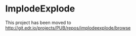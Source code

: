 ImplodeExplode
==============

This project has been moved to http://git.edr.io/projects/PUB/repos/implodeexplode/browse
